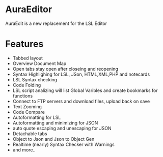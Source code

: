 # AuraEditor

AuraEdit is a new replacement for the LSL Editor

# Features
  * Tabbed layout
  * Overview Document Map
  * Open tabs stay open after closeing and reopening
  * Syntax Highlighing for LSL, JSon, HTML,XML,PHP and notecards
  * LSL Syntax checking
  * Code Folding
  * LSL script analizing will list Global Varibles and create bookmarks for functions 
  * Connect to FTP servers and download files, upload back on save
  * Text Zooming
  * Code Compare
  * Autoformatting for LSL
  * Autoformatting and minimizing for JSON
  * auto quote escaping and unescaping for JSON
  * Detachable tabs
  * Object to Json and Json to Object Gen
  * Realtime (nearly) Syntax Checker with Warnings
  * and more..
  
